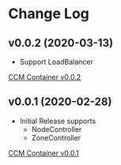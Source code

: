 # Change Log

## v0.0.2 (2020-03-13)
* Support LoadBalancer

[CCM Container v0.0.2](https://hub.docker.com/layers/vultr/vultr-cloud-controller-manager/v0.0.2/images/sha256-96c6ed0293fb6c444dfcf927d775798a1eec3f2de39e2155600677441531e4a8?context=repo)

## v0.0.1 (2020-02-28)
* Initial Release supports 
    * NodeController
    * ZoneController

[CCM Container v0.0.1](https://hub.docker.com/layers/vultr/vultr-cloud-controller-manager/v0.0.1/images/sha256-fc4e02792fa9794b41bedf2a9472ba755f6c68c7eca59d1951f53d2b61cd48a8?context=repo)
